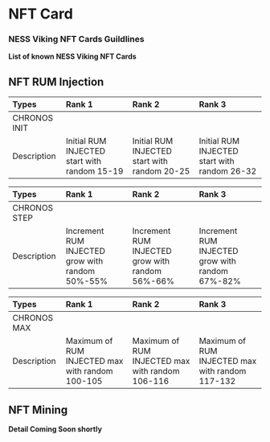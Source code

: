 # NFT Card

### NESS Viking NFT Cards Guildlines

**List of known NESS Viking NFT Cards**

## **NFT RUM Injection**

| Types | Rank 1 | Rank 2 | Rank 3 |
| :--- | :--- | :--- | :--- |
| CHRONOS INIT |  |  |  |
| Description | Initial RUM INJECTED start with random 15-19 | Initial RUM INJECTED start with random 20-25 | Initial RUM INJECTED start with random 26-32 |

| Types | Rank 1 | Rank 2 | Rank 3 |
| :--- | :--- | :--- | :--- |
| CHRONOS STEP |  |  |  |
| Description | Increment RUM INJECTED grow with random 50%-55% | Increment RUM INJECTED grow with random 56%-66% | Increment RUM INJECTED grow with random 67%-82% |

| Types | Rank 1 | Rank 2 | Rank 3 |
| :--- | :--- | :--- | :--- |
| CHRONOS MAX |  |  |  |
| Description | Maximum of RUM INJECTED max with random 100-105 | Maximum of RUM INJECTED max with random 106-116 | Maximum of RUM INJECTED max with random 117-132 |

## **NFT Mining**

**Detail Coming Soon shortly**

